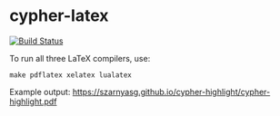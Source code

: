 # cypher-latex

[![Build Status](https://travis-ci.org/szarnyasg/cypher-highlight.svg?branch=master)](https://travis-ci.org/szarnyasg/cypher-highlight)

To run all three LaTeX compilers, use:

```
make pdflatex xelatex lualatex
```

Example output: https://szarnyasg.github.io/cypher-highlight/cypher-highlight.pdf
